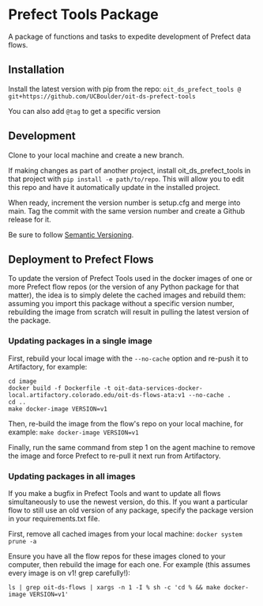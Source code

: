 # Prefect Tools Package

A package of functions and tasks to expedite development of Prefect data flows.

## Installation

Install the latest version with pip from the repo: `oit_ds_prefect_tools @ git+https://github.com/UCBoulder/oit-ds-prefect-tools`

You can also add `@tag` to get a specific version

## Development

Clone to your local machine and create a new branch.

If making changes as part of another project, install oit_ds_prefect_tools in that project with `pip install -e path/to/repo`. This will allow you to edit this repo and have it automatically update in the installed project.

When ready, increment the version number is setup.cfg and merge into main. Tag the commit with the same version number and create a Github release for it.

Be sure to follow [Semantic Versioning](https://semver.org/).

## Deployment to Prefect Flows

To update the version of Prefect Tools used in the docker images of one or more Prefect flow repos (or the version of any Python package for that matter), the idea is to simply delete the cached images and rebuild them: assuming you import this package without a specific version number, rebuilding the image from scratch will result in pulling the latest version of the package.

### Updating packages in a single image

First, rebuild your local image with the `--no-cache` option and re-push it to Artifactory, for example:

```
cd image
docker build -f Dockerfile -t oit-data-services-docker-local.artifactory.colorado.edu/oit-ds-flows-ata:v1 --no-cache .
cd ..
make docker-image VERSION=v1
```

Then, re-build the image from the flow's repo on your local machine, for example: `make docker-image VERSION=v1`

Finally, run the same command from step 1 on the agent machine to remove the image and force Prefect to re-pull it next run from Artifactory.

### Updating packages in all images

If you make a bugfix in Prefect Tools and want to update all flows simultaneously to use the newest version, do this. If you want a particular flow to still use an old version of any package, specify the package version in your requirements.txt file.

First, remove all cached images from your local machine: `docker system prune -a`

Ensure you have all the flow repos for these images cloned to your computer, then rebuild the image for each one. For example (this assumes every image is on v1! grep carefully!):

`ls | grep oit-ds-flows | xargs -n 1 -I % sh -c 'cd % && make docker-image VERSION=v1'`

